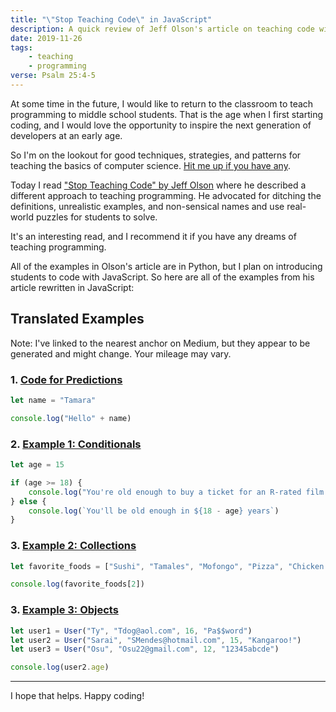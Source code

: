 ```yaml
---
title: "\"Stop Teaching Code\" in JavaScript"
description: A quick review of Jeff Olson's article on teaching code with translated examples
date: 2019-11-26
tags:
    - teaching
    - programming
verse: Psalm 25:4-5
---
```


At some time in the future, I would like to return to the classroom to teach programming to middle school students. That is the age when I first starting coding, and I would love the opportunity to inspire the next generation of developers at an early age.

So I'm on the lookout for good techniques, strategies, and patterns for teaching the basics of computer science. [Hit me up if you have any](mailto:sean@seanmcp.com&subject=Teach).

Today I read ["Stop Teaching Code" by Jeff Olson](https://blog.upperlinecode.com/stop-teaching-code-a1039983b39) where he described a different approach to teaching programming. He advocated for ditching the definitions, unrealistic examples, and non-sensical names and use real-world puzzles for students to solve.

It's an interesting read, and I recommend it if you have any dreams of teaching programming.

All of the examples in Olson's article are in Python, but I plan on introducing students to code with JavaScript. So here are all of the examples from his article rewritten in JavaScript:

## Translated Examples

Note: I've linked to the nearest anchor on Medium, but they appear to be generated and might change. Your mileage may vary.

### 1. [Code for Predictions](https://blog.upperlinecode.com/stop-teaching-code-a1039983b39#511e)
```js
let name = "Tamara"

console.log("Hello" + name)
```

### 2. [Example 1: Conditionals](https://blog.upperlinecode.com/stop-teaching-code-a1039983b39#0f1e)

```js
let age = 15

if (age >= 18) {
    console.log("You're old enough to buy a ticket for an R-rated film.")
} else {
    console.log(`You'll be old enough in ${18 - age} years`)
}
```

### 3. [Example 2: Collections](https://blog.upperlinecode.com/stop-teaching-code-a1039983b39#147c)

```js
let favorite_foods = ["Sushi", "Tamales", "Mofongo", "Pizza", "Chicken Tikka"]

console.log(favorite_foods[2])
```

### 3. [Example 3: Objects](https://blog.upperlinecode.com/stop-teaching-code-a1039983b39#d814)

```js
let user1 = User("Ty", "Tdog@aol.com", 16, "Pa$$word")
let user2 = User("Sarai", "SMendes@hotmail.com", 15, "Kangaroo!")
let user3 = User("Osu", "Osu22@gmail.com", 12, "12345abcde")

console.log(user2.age)
```

---

I hope that helps. Happy coding!
